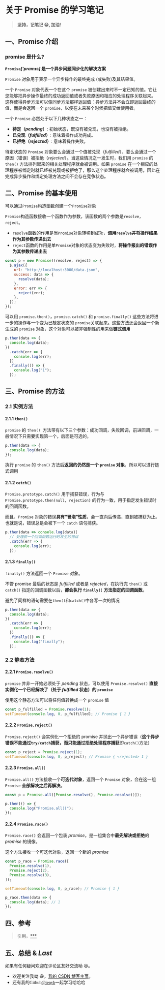 # 关于 Promise 的学习笔记

> **坚持，记笔记 😀, 加油!**

## 一、Promise 介绍

### promise 是什么?

**`Promise`_['prɑmɪs]_ 是一个异步问题同步化的解决方案**

`Promise` 对象用于表示一个异步操作的最终完成 (或失败)及其结果值。

一个 `Promise` 对象代表一个在这个 `promise` 被创建出来时不一定已知的值。它让您能够把异步操作最终的成功返回值或者失败原因和相应的处理程序关联起来。 这样使得异步方法可以像同步方法那样返回值：异步方法并不会立即返回最终的值，而是会返回一个 `promise`，以便在未来某个时候把值交给使用者。

一个 `Promise` 必然处于以下几种状态之一：

- **待定（_pending_）**: 初始状态，既没有被兑现，也没有被拒绝。
- **已兑现（_fulfilled_）**: 意味着操作成功完成。
- **已拒绝（_rejected_）**: 意味着操作失败。

待定状态的 `Promise` 对象要么会通过一个值被兑现（_fulfilled_），要么会通过一个原因（错误）被拒绝（_rejected_）。当这些情况之一发生时，我们用 `promise` 的 `then()` 方法排列起来的相关处理程序就会被调用。如果 `promise` 在一个相应的处理程序被绑定时就已经被兑现或被拒绝了，那么这个处理程序就会被调用，因此在完成异步操作和绑定处理方法之间不会存在竞争状态。

## 二、Promise 的基本使用

可以通过`Promise`构造函数创建一个`Promise`对象

`Promise`构造函数接收一个函数作为参数，该函数的两个参数是`resolve`，`reject`。

- `resolve`函数的作用是当`Promise`对象转移到成功，**调用`resolve`并将操作结果作为其参数传递出去**
- `reject`函数的作用是单`Promise`对象的状态变为失败时，**将操作报出的错误作为其参数传递出去**

```javascript
const p = new Promise((resolve, reject) => {
  $.ajax({
    url: "http://localhost:3000/data.json",
    success: data => {
      resolve(data);
    },
    error: err => {
      reject(err);
    },
  });
});
```

可以用 `promise.then()`，`promise.catch()` 和 `promise.finally()` 这些方法将进一步的操作与一个变为已敲定状态的 `promise`关联起来。这些方法还会返回一个新生成的 `promise` 对象，这个对象可以被非强制性的用来做**链式调用**

```javascript
p.then(data => {
  console.log(data);
})
  .catch(err => {
    console.log(err);
  })
  .finally(() => {
    console.log("1");
  });
```

## 三、Promise 的方法

### 2.1 实例方法

#### 2.1.1 `then()`

`promise` 的 `then() `方法带有以下三个参数：成功回调，失败回调，前进回调，一般情况下只需要实现第一个，后面是可选的。

```javascript
p.then(data => {
  console.log(data);
});
```

执行 `promise` 的 `then()` 方法后**返回的仍然是一个 `promise` 对象**，所以可以进行链式调用

#### 2.1.2 `catch()`

`Promise.prototype.catch()` 用于捕获错误，行为与 `Promise.prototype.then(null, rejection)` 的行为一致，用于指定发生错误时的回调函数。

而且，`Promise` 对象的错误**具有“冒泡”性质**，会一直向后传递，直到被捕获为止。也就是说，错误总是会被下一个 `catch` 语句捕获。

```javascript
p.then(data => console.log(data))
  // 处理前一个回调函数运行时发生的错误
  .catch(err => {
    console.log(err);
  });
```

#### 2.1.3 `finally()`

`finally()` 方法返回一个 `Promise` 对象。

不管 promise 最后的状态是 *fulfilled* 或者是 *rejected*，在执行完 `then()` 或 `catch()` 指定的回调函数以后，**都会执行 `finally()` 方法指定的回调函数**。

避免了同样的语句需要在`then()`和`catch()`中各写一次的情况

```javascript
p.then(data => {
  console.log(data);
})
  .catch(err => {
    console.log(err);
  })
  .finally(() => {
    console.log("finally");
  });
```

### 2.2 静态方法

#### 2.2.1 `Promise.resolve()`

`promise` 并非一开始必须处于 *pending* 状态，可以使用 `Promise.resolve()` **直接实例化一个已经解决了（处于 *fulfilled* 状态）的 `promise`**

使用这个静态方法可以将任何值转换成一个 `promise` 值

```javascript
const p_fulfilled = Promise.resolve(1);
setTimeout(console.log, 0, p_fulfilled); // Promise { 1 }
```

#### 2.2.2 `Promise.reject()`

`Promise.reject()` 会实例化一个拒绝的 promise 并抛出一个异步错误（**这个异步错误不能通过`try/catch`捕获，而只能通过拒绝处理程序捕获**即`catch()`方法）

```javascript
const p_reject = Promise.reject(1);
setTimeout(console.log, 0, p_reject); // Promise { <rejected> 1 }
```

#### 2.2.3 `Promise.all()`

`Promise.all()` 方法接收一个**可迭代对象**，返回一个 `Promise` 对象，会在这一组 `Promise` **全部解决之后再解决**。

```javascript
const p = Promise.all([Promise.resolve(), Promise.resolve()]);

p.then(() => {
  console.log("Promise.all()");
});
```

#### 2.2.4 `Promise.race()`

`Promise.race()` 会返回一个包装 *promise*，是一组集合中**最先解决或拒绝**的 *promise* 的镜像。

这个方法接收一个可迭代对象，返回一个新的 *promise*

```javascript
const p_race = Promise.race([
  Promise.resolve(1),
  Promise.reject(2),
  Promise.resolve(3),
]);

setTimeout(console.log, 0, p_race); // Promise { 1 }

p_race.then(data => {
  console.log(data); // 1
});
```

## 四、参考

> 引用，[\*\*\*]()

## 五、总结 & *Last*

如果有任何疑问欢迎在评论区友好交流呦 😆。

- 欢迎关注我呦 😆，[我的 CSDN 博客主页](https://blog.csdn.net/qq_45265059)。
- 还有我的<font face="Hack">Github[@ienyh](https://github.com/ienyh)<font>一起学习哈哈哈 👨‍💻
